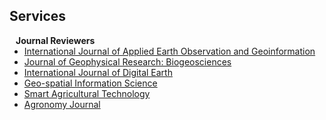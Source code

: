 ## Services

<h4 style="margin:0 10px 0;">Journal Reviewers</h4>

<ul style="margin:0 0 20px;">
  <li><a href="https://www.sciencedirect.com/journal/international-journal-of-applied-earth-observation-and-geoinformation"><autocolor>International Journal of Applied Earth Observation and Geoinformation</autocolor></a></li>
  <li><a href="https://agupubs.onlinelibrary.wiley.com/journal/21698961"><autocolor>Journal of Geophysical Research: Biogeosciences</autocolor></a></li>
  <li><a href="https://www.tandfonline.com/journals/tjde20"><autocolor>International Journal of Digital Earth</autocolor></a></li>
  <li><a href="https://www.tandfonline.com/journals/tgsi20"><autocolor>Geo-spatial Information Science</autocolor></a></li>
  <li><a href="https://www.sciencedirect.com/journal/smart-agricultural-technology"><autocolor>Smart Agricultural Technology</autocolor></a></li>
  <li><a href="https://acsess.onlinelibrary.wiley.com/journal/14350645"><autocolor>Agronomy Journal</autocolor></a></li>
  
</ul>
